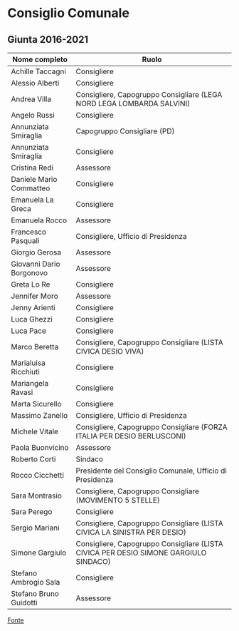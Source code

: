 # Consiglio Comunale

## Giunta 2016-2021

| Nome completo | Ruolo |
| ------------- | ----- |
| Achille Taccagni | Consigliere |
| Alessio Alberti | Consigliere |
| Andrea Villa | Consigliere, Capogruppo Consigliare (LEGA NORD LEGA LOMBARDA SALVINI) |
| Angelo Russi | Consigliere |
| Annunziata Smiraglia | Capogruppo Consigliare (PD) |
| Annunziata Smiraglia | Consigliere |
| Cristina Redi | Assessore |
| Daniele Mario Commatteo | Consigliere |
| Emanuela La Greca | Consigliere |
| Emanuela Rocco | Assessore |
| Francesco Pasquali | Consigliere, Ufficio di Presidenza |
| Giorgio Gerosa | Assessore |
| Giovanni Dario Borgonovo | Assessore |
| Greta Lo Re | Consigliere |
| Jennifer Moro | Assessore |
| Jenny Arienti | Consigliere | invitata |
| Luca Ghezzi | Consigliere |
| Luca Pace | Consigliere |
| Marco Beretta | Consigliere, Capogruppo Consigliare (LISTA CIVICA DESIO VIVA) |
| Marialuisa Ricchiuti | Consigliere |
| Mariangela Ravasi | Consigliere |
| Marta Sicurello | Consigliere | invitata |
| Massimo Zanello | Consigliere, Ufficio di Presidenza |
| Michele Vitale | Consigliere, Capogruppo Consigliare (FORZA ITALIA PER DESIO BERLUSCONI) |
| Paola Buonvicino | Assessore |
| Roberto Corti | Sindaco |
| Rocco Cicchetti | Presidente del Consiglio Comunale, Ufficio di Presidenza |
| Sara Montrasio | Consigliere, Capogruppo Consigliare (MOVIMENTO 5 STELLE) |
| Sara Perego | Consigliere |
| Sergio Mariani | Consigliere, Capogruppo Consigliare (LISTA CIVICA LA SINISTRA PER DESIO) |
| Simone Gargiulo | Consigliere, Capogruppo Consigliare (LISTA CIVICA PER DESIO SIMONE GARGIULO SINDACO) |
| Stefano Ambrogio Sala | Consigliere |
| Stefano Bruno Guidotti | Assessore |

[Fonte](http://comune.desio.mb.it/servizi/menu/dinamica.aspx?idArea=8882&idCat=16560&ID=16560&TipoElemento=categoria)
